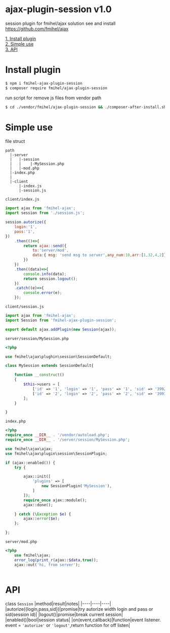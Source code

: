 # ajax-plugin-session v1.0
session plugin for fmihel/ajax solution
see and install https://github.com/fmihel/ajax

[1. Install plugin](#install)<br/>
[2. Simple use](#simpleuse)<br/>
[3. API](#api)<br/>

# <a name="install">Install plugin</a>

```bash
$ npm i fmihel-ajax-plugin-session
$ composer require fmihel/ajax-plugin-session 
```
run script for remove js files from vendor path 
```bash
$ cd ./vendor/fmihel/ajax-plugin-session && ./composer-after-install.sh && cd ../../../

```


# <a name="simpleuse">Simple use</a>
file struct
```
path
  |-server
  |   |-session
  |   |    |-MySession.php
  |   |-mod.php
  |-index.php
  |
  |-client
      |-index.js
      |-session.js
```

```client/index.js```
```js 
import ajax from 'fmihel-ajax';
import session from './session.js';

session.autorize({ 
    login:'1',
    pass:'1',
})
    .then(()=>{
        return ajax::send({
            to:'server/mod',
            data:{ msg: 'send msg to server',any_num:10,arr:[1,32,4,2]},
        })
    })
    .then((data)=>{
        console.info(data);
        return session.logout();
    })
    .catch((e)=>{
        console.error(e);
    });

```

```client/session.js```
```js 
import ajax from 'fmihel-ajax';
import Session from 'fmihel-ajax-plugin-session';

export default ajax.addPlugin(new Session(ajax));

```

```server/session/MySession.php```
```php
<?php

use fmihel\ajax\plughin\session\SessionDefault;

class MySession extends SessionDefault{

    function __construct()
    {
        $this->users = [
            ['id' => '1', 'login' => '1', 'pass' => '1', 'sid' => '3992', 'rights' => ['admin']],
            ['id' => '2', 'login' => '2', 'pass' => '2', 'sid' => '3993', 'rights' => ['manager']],
        ];
    }

}
```


```index.php```
```php
<?php
require_once __DIR__ . '/vendor/autoload.php';
require_once __DIR__ . '/server/session/MySession.php';

use fmihel\ajax\ajax;
use fmihel\ajax\plugin\session\SessionPlugin;

if (ajax::enabled()) {
    try {

        ajax::init([
            'plugins' => [
                new SessionPlugin('MySession'),
            ]
        ]);
        require_once ajax::module();
        ajax::done();

    } catch (\Exception $e) {
        ajax::error($e);
    };

};

```

```server/mod.php``` 
```php
<?php
    use fmihel\ajax;
    error_log(print_r(ajax::$data,true));
    ajax::out('hi, from server');
    
```

# <a name="api">API</a>

class ```Session```
|method|result|notes|
|----|----|----|
|autorize({login,pass,sid})|promise|try autorize width login and pass or sid(session id)|
|logout()|promise|break current session|
|enabled()|bool|session status|
|on(event,callback)|function|event listener. event = ``'autorize'`` or ``'logout'``,return function for off listen|





